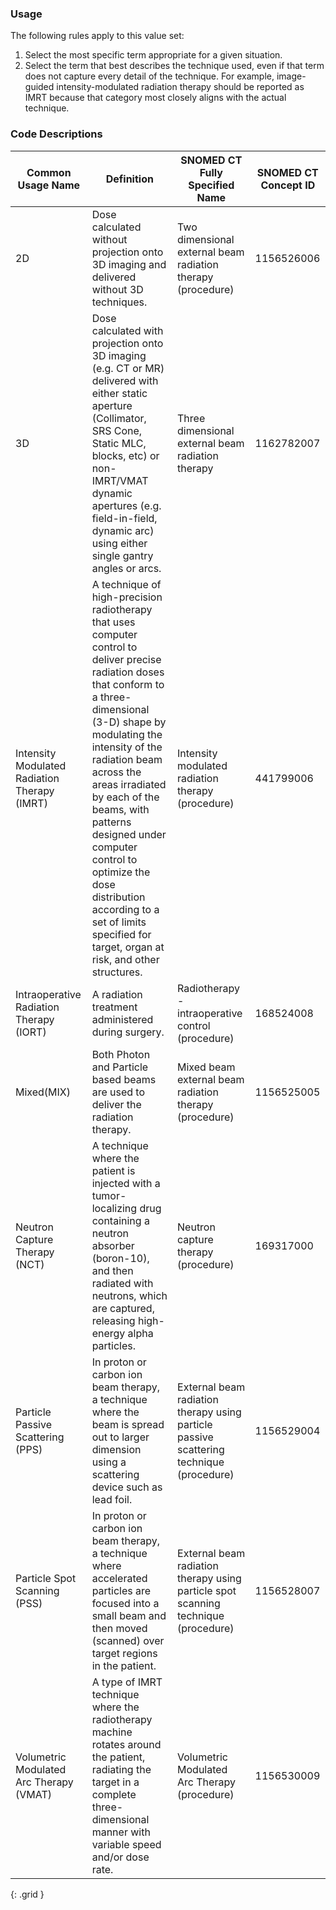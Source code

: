 ### Usage

The following rules apply to this value set:

1. Select the most specific term appropriate for a given situation.
2. Select the term that best describes the technique used, even if that term does not capture every detail of the technique. For example, image-guided intensity-modulated radiation therapy should be reported as IMRT because that category most closely aligns with the actual technique.

### Code Descriptions

| **Common Usage Name**  | **Definition**|  **SNOMED CT Fully Specified Name**  | **SNOMED CT Concept ID**|
| ----------------- | ----------------------------- | ------------------------------ | ----------------------------- | 
|  2D  |  Dose calculated without projection onto 3D imaging and delivered without 3D techniques.  |  Two dimensional external beam radiation therapy (procedure)  | 1156526006 |
|  3D  |  Dose calculated with projection onto 3D imaging (e.g. CT or MR) delivered with either static aperture (Collimator, SRS Cone, Static MLC, blocks, etc) or non-IMRT/VMAT dynamic apertures (e.g. field-in-field, dynamic arc) using either single gantry angles or arcs.  |  Three dimensional external beam radiation therapy  | 1162782007 |
| Intensity Modulated Radiation Therapy (IMRT)   | A technique of high-precision radiotherapy that uses computer control to deliver precise radiation doses that conform to a three-dimensional (3-D) shape by modulating the intensity of the radiation beam across the areas irradiated by each of the beams, with patterns designed under computer control to optimize the dose distribution according to a set of limits specified for target, organ at risk, and other structures.   | Intensity modulated radiation therapy (procedure)   | 441799006 |
| Intraoperative Radiation Therapy (IORT)   | A radiation treatment administered during surgery.   | Radiotherapy - intraoperative control (procedure)   | 168524008 |
|  Mixed(MIX)  | Both Photon and Particle based beams are used to deliver the radiation therapy.   | Mixed beam external beam radiation therapy (procedure)  | 1156525005 |
|  Neutron Capture Therapy (NCT)  | A technique where the patient is injected with a tumor-localizing drug containing a neutron absorber (boron-10), and then radiated with neutrons, which are captured, releasing high-energy alpha particles.   | Neutron capture therapy (procedure)  | 169317000 |
|  Particle Passive Scattering (PPS)  | In proton or carbon ion beam therapy, a technique where the beam is spread out to larger dimension using a scattering device such as lead foil.   | External beam radiation therapy using particle passive scattering technique (procedure)   | 1156529004 |
|  Particle Spot Scanning (PSS)   | In proton or carbon ion beam therapy, a technique where accelerated particles are focused into a small beam and then moved (scanned) over target regions in the patient.   | External beam radiation therapy using particle spot scanning technique (procedure)   | 1156528007  |
|  Volumetric Modulated Arc Therapy (VMAT)   | A type of IMRT technique where the radiotherapy machine rotates around the patient, radiating the target in a complete three-dimensional manner with variable speed and/or dose rate.   | Volumetric Modulated Arc Therapy (procedure)   | 1156530009   |
{: .grid }

